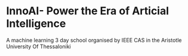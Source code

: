 # InnoAI- Power the Era of Articial Intelligence
A machine learning 3 day school organised by IEEE CAS in the Aristotle University Of Thessaloniki
